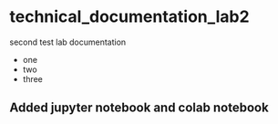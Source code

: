 # technical_documentation_lab2
second test lab documentation

* one
* two
* three

## Added jupyter notebook and colab notebook
